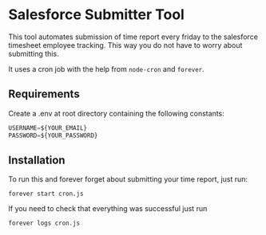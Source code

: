 # Salesforce Submitter Tool

This tool automates submission of time report every friday to the salesforce timesheet employee tracking. This way you do not have to worry about submitting this.

It uses a cron job with the help from `node-cron` and `forever`.

## Requirements

Create a .env at root directory containing the following constants:

```javascript
USERNAME=${YOUR_EMAIL}
PASSWORD=${YOUR_PASSWORD}
```

## Installation

To run this and forever forget about submitting your time report, just run:

`forever start cron.js`

If you need to check that everything was successful just run

`forever logs cron.js`
